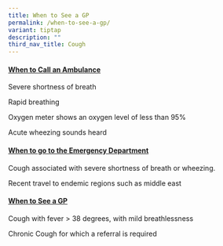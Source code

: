 ```yaml
---
title: When to See a GP
permalink: /when-to-see-a-gp/
variant: tiptap
description: ""
third_nav_title: Cough
---
```

<h4><strong><u>When to Call an Ambulance</u></strong></h4>
<p></p>
<p>Severe shortness of breath</p>
<p></p>
<p>Rapid breathing</p>
<p></p>
<p>Oxygen meter shows an oxygen level of less than 95%</p>
<p></p>
<p>Acute wheezing sounds heard</p>
<p></p>
<h4><strong><u>When to go to the Emergency Department</u></strong></h4>
<p></p>
<p>Cough associated with severe shortness of breath or wheezing.</p>
<p></p>
<p>Recent travel to endemic regions such as middle east</p>
<p></p>
<h4><strong><u>When to See a GP</u></strong></h4>
<p></p>
<p>Cough with fever &gt; 38 degrees, with mild breathlessness</p>
<p></p>
<p>Chronic Cough for which a referral is required</p>
<p></p>